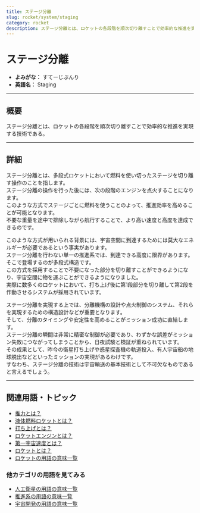 ```yaml
---
title: ステージ分離
slug: rocket/system/staging
category: rocket
description: ステージ分離とは、ロケットの各段階を順次切り離すことで効率的な推進を実現する技術である。
---
```


# ステージ分離

- **よみがな：** すてーじぶんり  
- **英語名：** Staging  

---

## 概要

ステージ分離とは、ロケットの各段階を順次切り離すことで効率的な推進を実現する技術である。

---

## 詳細

ステージ分離とは、多段式ロケットにおいて燃料を使い切ったステージを切り離す操作のことを指します。  
ステージ分離の操作を行った後には、次の段階のエンジンを点火することになります。  
このような方式でステージごとに燃料を使うことのよって、推進効率を高めることが可能となります。  
不要な重量を途中で排除しながら航行することで、より高い速度と高度を達成できるのです。  

このような方式が用いられる背景には、宇宙空間に到達するためには莫大なエネルギーが必要であるという事実があります。  
ステージ分離を行わない単一の推進系では、到達できる高度に限界があります。  
そこで登場するのが多段式構造です。  
この方式を採用することで不要になった部分を切り離すことができるようになり、宇宙空間に物を運ぶことができるようになりました。  
実際に数多くのロケットにおいて、打ち上げ後に第1段部分を切り離して第2段を作動させるシステムが採用されています。  

ステージ分離を実現する上では、分離機構の設計や点火制御のシステム、それらを実現するための構造設計などが重要となります。  
そして、分離のタイミングや安定性を高めることがミッション成功に直結します。  
ステージ分離の瞬間は非常に精密な制御が必要であり、わずかな誤差がミッション失敗につながってしまうことから、日夜試験と検証が重ねられています。  
その成果として、昨今の衛星打ち上げや惑星探査機の軌道投入、有人宇宙船の地球脱出などといったミッションの実現があるわけです。  
すなわち、ステージ分離の技術は宇宙輸送の基本技術として不可欠なものであると言えるでしょう。  

---

## 関連用語・トピック

- [推力とは？](docs/rocket/propulsion/system/thrust)  
- [液体燃料ロケットとは？](docs/rocket/type/liquid-rocket)  
- [打ち上げとは？](docs/rocket/launch/launch)  
- [ロケットエンジンとは？](docs/rocket/propulsion/rocket-engine)
- [第一宇宙速度とは？](docs/orbit/mechanics/first-cosmic-velocity)
- [ロケットとは？](docs/rocket/rocket)
- [ロケットの用語の意味一覧](docs/category/rocket)

### 他カテゴリの用語を見てみる
- [人工衛星の用語の意味一覧](docs/category/satellite)
- [推進系の用語の意味一覧](docs/category/propulsion)
- [宇宙開発の用語の意味一覧](docs/category/glossary)

